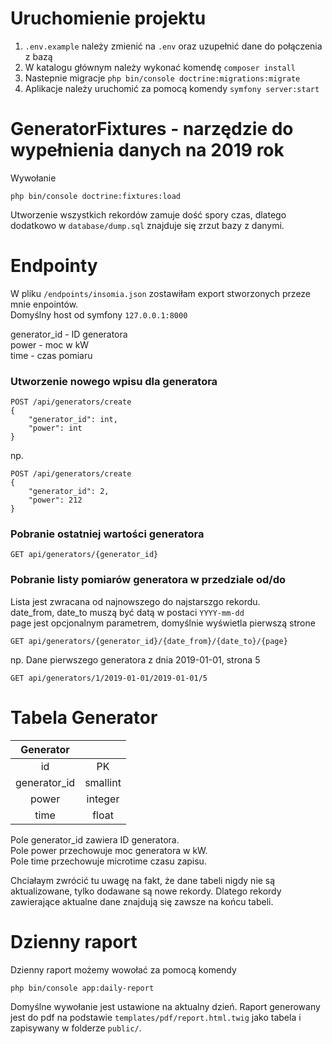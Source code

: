 # Uruchomienie projektu
1. `.env.example` należy zmienić na `.env` oraz uzupełnić dane do połączenia z bazą
2. W katalogu głównym należy wykonać komendę `composer install`
3. Nastepnie migracje `php bin/console doctrine:migrations:migrate`
4. Aplikacje należy uruchomić za pomocą komendy `symfony server:start`

# GeneratorFixtures - narzędzie do wypełnienia danych na 2019 rok
Wywołanie
```
php bin/console doctrine:fixtures:load
```
Utworzenie wszystkich rekordów zamuje dość spory czas, dlatego dodatkowo w `database/dump.sql` znajduje się zrzut bazy z danymi.

# Endpointy
W pliku `/endpoints/insomia.json` zostawiłam export stworzonych przeze mnie enpointów. <br/>
Domyślny host od symfony `127.0.0.1:8000`


generator_id - ID generatora <br/>
power - moc w kW <br/>
time - czas pomiaru

### Utworzenie nowego wpisu dla generatora

```
POST /api/generators/create
{
	"generator_id": int,
	"power": int
}
```
np.
```
POST /api/generators/create
{
	"generator_id": 2,
	"power": 212
}
```
### Pobranie ostatniej wartości generatora
```
GET api/generators/{generator_id}
```

### Pobranie listy pomiarów generatora w przedziale od/do
Lista jest zwracana od najnowszego do najstarszgo rekordu. <br>
date_from, date_to muszą być datą w postaci `YYYY-mm-dd` <br>
page jest opcjonalnym parametrem, domyślnie wyświetla pierwszą strone
```
GET api/generators/{generator_id}/{date_from}/{date_to}/{page}
```
np. Dane pierwszego generatora z dnia 2019-01-01, strona 5
```
GET api/generators/1/2019-01-01/2019-01-01/5
```



# Tabela Generator 
|   Generator  	|          	|
|:------------:	|:--------:	|
|      id      	|    PK    	|
| generator_id 	| smallint 	|
|     power    	|  integer 	|
|     time     	|   float  	|

Pole generator_id zawiera ID generatora. <br/>
Pole power przechowuje moc generatora w kW. <br/>
Pole time przechowuje microtime czasu zapisu. <br/>

Chciałaym zwrócić tu uwagę na fakt, że dane tabeli nigdy nie są aktualizowane, tylko dodawane są nowe rekordy. Dlatego rekordy zawierające aktualne dane znajdują się zawsze na końcu tabeli.

# Dzienny raport
Dzienny raport możemy wowołać za pomocą komendy 
```
php bin/console app:daily-report
```

Domyślne wywołanie jest ustawione na aktualny dzień. Raport generowany jest do pdf na podstawie `templates/pdf/report.html.twig` jako tabela i zapisywany w folderze `public/`.

